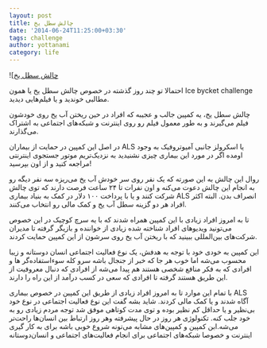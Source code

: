 ```yaml
---
layout: post
title: چالش سطل یخ
date: '2014-06-24T11:25:00+03:30'
tags: challenge
author: yottanami
category: life
---
```

![[چالش سطل یخ](http://upload.wikimedia.org/wikipedia/commons/thumb/8/82/Doing_the_ALS_Ice_Bucket_Challenge_%2814927191426%29.jpg/320px-Doing_the_ALS_Ice_Bucket_Challenge_%2814927191426%29.jpg)

احتمالا تو چند روز گذشته در خصوص چالش سطل یخ یا همون Ice bycket challenge مطالبی خوندید و یا فیلم‌هایی دیدید.

چالش سطل یخ، یه کمپین جالب و عجیبه که افراد در حین ریختن آب یخ روی خودشون فیلم می‌گیرند و به طور معمول فیلم رو روی اینترنت و شبکه‌های اجتماعی به اشتراک می‌گذارند.

در اصل این کمپین در حمایت از بیماران ALS یا اسکرولز جانبی آمیوتروفیک به وجود اومده اگر در مورد این بیماری چیزی نشنیدید به نزدیک‌تریم موتور جستجوی اینترنتی مراجعه کنید و از اون بپرسید!

 روال این چالش به این صورته که یک نفر روی سر خودش آب یخ می‌ریزه سه نفر دیگه رو به انجام این چالش دعوت می‌کنه و اون نفرات تا ۲۴ ساعت فرصت دارند که توی چالش شرکت کنند و یا با پرداخت ۱۰۰ دلار در کمک به بنیاد بیماری ALS انصراف بدن. البته اکثر افراد هر دو گزینه سطل آب یخ و کمک مالی رو انتخاب می‌کنند.
 
تا به امروز افراد زیادی با این کمپین همراه شدند که با یه سرچ کوچیک در این خصوص می‌تونید ویدیوهای افراد شناخته شده زیادی از خواننده و بازیگر گرفته تا مدیران شرکت‌های بین‌المللی ببینید که با ریختن آب یخ روی سرشون از این کمپین حمایت کردند.


این کمپین به خودی خود با توجه به هدفش، یک نوع فعالیت اجتماعی انسان دوستانه و زیبا محسوب می‌شه اما خوب هر جا که خبر از جنجال باشه سرو کله سوءاستفاده‌گر ها و افرادی که به فکر منافع شخصی هستند هم پیدا می‌شه از افرادی که دنبال معروفیت از این طریق هستند گرفته تا افرادی که سعی در کسب درآمد از این راه را دارند.

با تمام این موارد تا به امروز افراد زیادی از طریق این کمپین در خصوص بیماری ALS آگاه شدند و یا کمک مالی کردند. شاید بشه گفت این نوع فعالیت اجتماعی در نوع خود بی‌نظیر و یا حداقل کم نظیر بوده و توی مدت کوتاهی موفق شد توجه مردم زیادی رو به خود جلب کنه. تکنولوژی هر روز در حال پیشرفته وهر روز ارتباط بین انسان‌ها راحت‌تر می‌شه.ابن کمپین و کمپین‌های مشابه می‌تونه شروع خوبی باشه برای به کار گیری اینترنت و خصوصا شبکه‌های اجتماعی برای انجام فعالیت‌های اجتماعی و انسان‌دوستانه 	